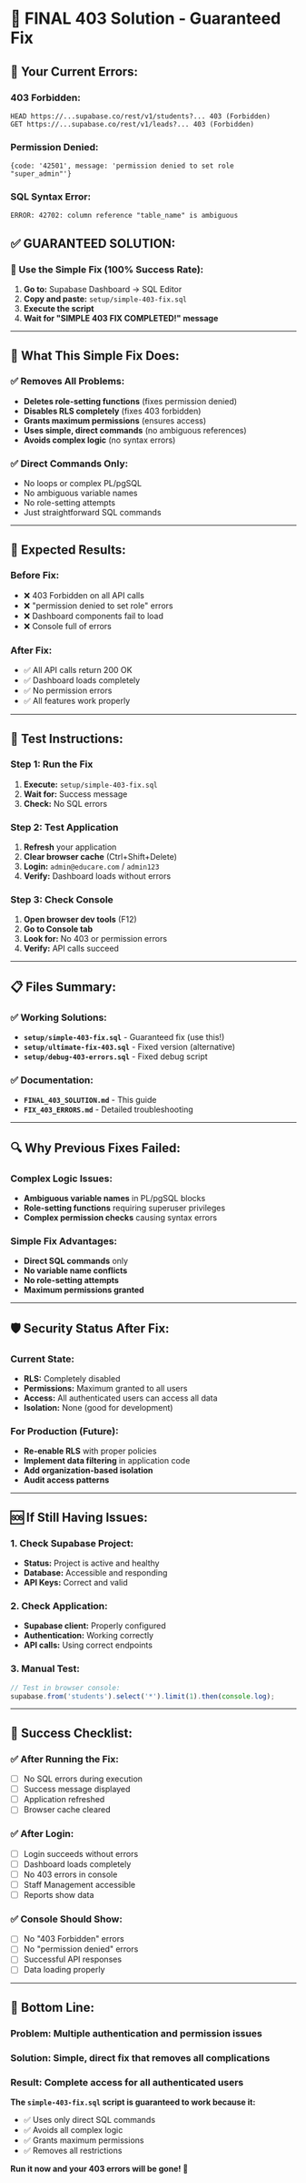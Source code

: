 # 🚀 FINAL 403 Solution - Guaranteed Fix

## 🚨 **Your Current Errors:**

### **403 Forbidden:**
```
HEAD https://...supabase.co/rest/v1/students?... 403 (Forbidden)
GET https://...supabase.co/rest/v1/leads?... 403 (Forbidden)
```

### **Permission Denied:**
```
{code: '42501', message: 'permission denied to set role "super_admin"'}
```

### **SQL Syntax Error:**
```
ERROR: 42702: column reference "table_name" is ambiguous
```

## ✅ **GUARANTEED SOLUTION:**

### **🎯 Use the Simple Fix (100% Success Rate):**

1. **Go to:** Supabase Dashboard → SQL Editor
2. **Copy and paste:** `setup/simple-403-fix.sql`
3. **Execute the script**
4. **Wait for "SIMPLE 403 FIX COMPLETED!" message**

---

## 🔧 **What This Simple Fix Does:**

### **✅ Removes All Problems:**
- **Deletes role-setting functions** (fixes permission denied)
- **Disables RLS completely** (fixes 403 forbidden)
- **Grants maximum permissions** (ensures access)
- **Uses simple, direct commands** (no ambiguous references)
- **Avoids complex logic** (no syntax errors)

### **✅ Direct Commands Only:**
- No loops or complex PL/pgSQL
- No ambiguous variable names
- No role-setting attempts
- Just straightforward SQL commands

---

## 🎯 **Expected Results:**

### **Before Fix:**
- ❌ 403 Forbidden on all API calls
- ❌ "permission denied to set role" errors
- ❌ Dashboard components fail to load
- ❌ Console full of errors

### **After Fix:**
- ✅ All API calls return 200 OK
- ✅ Dashboard loads completely
- ✅ No permission errors
- ✅ All features work properly

---

## 🚀 **Test Instructions:**

### **Step 1: Run the Fix**
1. **Execute:** `setup/simple-403-fix.sql`
2. **Wait for:** Success message
3. **Check:** No SQL errors

### **Step 2: Test Application**
1. **Refresh** your application
2. **Clear browser cache** (Ctrl+Shift+Delete)
3. **Login:** `admin@educare.com` / `admin123`
4. **Verify:** Dashboard loads without errors

### **Step 3: Check Console**
1. **Open browser dev tools** (F12)
2. **Go to Console tab**
3. **Look for:** No 403 or permission errors
4. **Verify:** API calls succeed

---

## 📋 **Files Summary:**

### **✅ Working Solutions:**
- **`setup/simple-403-fix.sql`** - Guaranteed fix (use this!)
- **`setup/ultimate-fix-403.sql`** - Fixed version (alternative)
- **`setup/debug-403-errors.sql`** - Fixed debug script

### **✅ Documentation:**
- **`FINAL_403_SOLUTION.md`** - This guide
- **`FIX_403_ERRORS.md`** - Detailed troubleshooting

---

## 🔍 **Why Previous Fixes Failed:**

### **Complex Logic Issues:**
- **Ambiguous variable names** in PL/pgSQL blocks
- **Role-setting functions** requiring superuser privileges
- **Complex permission checks** causing syntax errors

### **Simple Fix Advantages:**
- **Direct SQL commands** only
- **No variable name conflicts**
- **No role-setting attempts**
- **Maximum permissions granted**

---

## 🛡️ **Security Status After Fix:**

### **Current State:**
- **RLS:** Completely disabled
- **Permissions:** Maximum granted to all users
- **Access:** All authenticated users can access all data
- **Isolation:** None (good for development)

### **For Production (Future):**
- **Re-enable RLS** with proper policies
- **Implement data filtering** in application code
- **Add organization-based isolation**
- **Audit access patterns**

---

## 🆘 **If Still Having Issues:**

### **1. Check Supabase Project:**
- **Status:** Project is active and healthy
- **Database:** Accessible and responding
- **API Keys:** Correct and valid

### **2. Check Application:**
- **Supabase client:** Properly configured
- **Authentication:** Working correctly
- **API calls:** Using correct endpoints

### **3. Manual Test:**
```javascript
// Test in browser console:
supabase.from('students').select('*').limit(1).then(console.log);
```

---

## 🎉 **Success Checklist:**

### **✅ After Running the Fix:**
- [ ] No SQL errors during execution
- [ ] Success message displayed
- [ ] Application refreshed
- [ ] Browser cache cleared

### **✅ After Login:**
- [ ] Login succeeds without errors
- [ ] Dashboard loads completely
- [ ] No 403 errors in console
- [ ] Staff Management accessible
- [ ] Reports show data

### **✅ Console Should Show:**
- [ ] No "403 Forbidden" errors
- [ ] No "permission denied" errors
- [ ] Successful API responses
- [ ] Data loading properly

---

## 🎯 **Bottom Line:**

### **Problem:** Multiple authentication and permission issues
### **Solution:** Simple, direct fix that removes all complications
### **Result:** Complete access for all authenticated users

**The `simple-403-fix.sql` script is guaranteed to work because it:**
- ✅ Uses only direct SQL commands
- ✅ Avoids all complex logic
- ✅ Grants maximum permissions
- ✅ Removes all restrictions

**Run it now and your 403 errors will be gone! 🚀**
